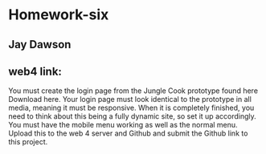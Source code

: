 # Homework-six

## Jay Dawson

## web4 link:

You must create the login page from the Jungle Cook prototype found here Download here.
Your login page must look identical to the prototype in all media, meaning it must be responsive.
When it is completely finished, you need to think about this being a fully dynamic site, so set it up accordingly.
You must have the mobile menu working as well as the normal menu.
Upload this to the web 4 server and Github and submit the Github link to this project.
